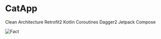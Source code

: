 # CatApp

Clean Architecture
Retrofit2
Kotlin Coroutines
Dagger2
Jetpack Compose

![Fact](https://github.com/ViktoriyaMosolova/CatApp/assets/102804072/2db23520-0aca-4c66-9b62-81a4537ad99b)

